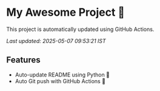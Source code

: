 # My Awesome Project 🚀

This project is automatically updated using GitHub Actions.

_Last updated: 2025-05-07 09:53:21 IST_

## Features
- Auto-update README using Python 🐍
- Auto Git push with GitHub Actions 🤖
